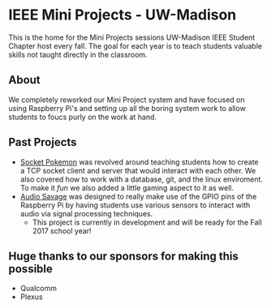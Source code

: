 # IEEE Mini Projects - UW-Madison
This is the home for the Mini Projects sessions UW-Madison IEEE Student Chapter host every fall. The goal for each year is to teach students valuable skills not taught directly in the classroom.

## About
We completely reworked our Mini Project system and have focused on using Raspberry Pi's and setting up all the boring system work to allow students to foucs purly on the work at hand. 

## Past Projects
- [Socket Pokemon](Socket_Pokemon_2016) was revolved around teaching students how to create a TCP socket client and server that would interact with each other. We also covered how to work with a database, git, and the linux enviroment. To make it *fun* we also added a little gaming aspect to it as well.
- [Audio Savage](Audio_Savage_2017) was designed to really make use of the GPIO pins of the Raspberry Pi by having students use various sensors to interact with audio via signal processing techniques.
  - This project is currently in development and will be ready for the Fall 2017 school year!

## Huge thanks to our sponsors for making this possible
- Qualcomm
- Plexus
